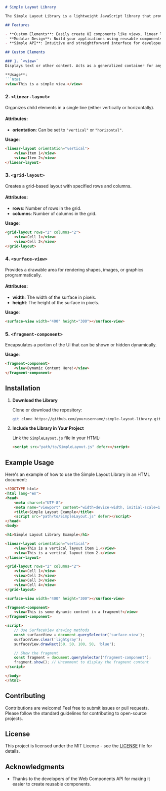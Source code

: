 

```markdown
# Simple Layout Library

The Simple Layout Library is a lightweight JavaScript library that provides custom HTML elements to create structured layouts easily. It leverages modern Web Components to encapsulate styles and behaviors, allowing for reusable UI components. 

## Features

- **Custom Elements**: Easily create UI components like views, linear layouts, grid layouts, surface views, and fragment components.
- **Modular Design**: Build your applications using reusable components for greater maintainability.
- **Simple API**: Intuitive and straightforward interface for developers.

## Custom Elements

### 1. `<view>`
Displays text or other content. Acts as a generalized container for any text.

**Usage**:
```html
<view>This is a simple view.</view>
```

### 2. `<linear-layout>`
Organizes child elements in a single line (either vertically or horizontally).

#### Attributes:
- **orientation**: Can be set to `"vertical"` or `"horizontal"`.

**Usage**:
```html
<linear-layout orientation="vertical">
    <view>Item 1</view>
    <view>Item 2</view>
</linear-layout>
```

### 3. `<grid-layout>`
Creates a grid-based layout with specified rows and columns.

#### Attributes:
- **rows**: Number of rows in the grid.
- **columns**: Number of columns in the grid.

**Usage**:
```html
<grid-layout rows="2" columns="2">
    <view>Cell 1</view>
    <view>Cell 2</view>
</grid-layout>
```

### 4. `<surface-view>`
Provides a drawable area for rendering shapes, images, or graphics programmatically.

#### Attributes:
- **width**: The width of the surface in pixels.
- **height**: The height of the surface in pixels.

**Usage**:
```html
<surface-view width="400" height="300"></surface-view>
```

### 5. `<fragment-component>`
Encapsulates a portion of the UI that can be shown or hidden dynamically.

**Usage**:
```html
<fragment-component>
    <view>Dynamic Content Here!</view>
</fragment-component>
```

## Installation

1. **Download the Library**

   Clone or download the repository:

   ```bash
   git clone https://github.com/yourusername/simple-layout-library.git
   ```

2. **Include the Library in Your Project**

   Link the `SimpleLayout.js` file in your HTML:

   ```html
   <script src="path/to/SimpleLayout.js" defer></script>
   ```

## Example Usage

Here's an example of how to use the Simple Layout Library in an HTML document:

```html
<!DOCTYPE html>
<html lang="en">
<head>
    <meta charset="UTF-8">
    <meta name="viewport" content="width=device-width, initial-scale=1.0">
    <title>Simple Layout Example</title>
    <script src="path/to/SimpleLayout.js" defer></script>
</head>
<body>

<h1>Simple Layout Library Example</h1>

<linear-layout orientation="vertical">
    <view>This is a vertical layout item 1.</view>
    <view>This is a vertical layout item 2.</view>
</linear-layout>

<grid-layout rows="2" columns="2">
    <view>Cell 1</view>
    <view>Cell 2</view>
    <view>Cell 3</view>
    <view>Cell 4</view>
</grid-layout>

<surface-view width="400" height="300"></surface-view>

<fragment-component>
    <view>This is some dynamic content in a fragment!</view>
</fragment-component>

<script>
    // Use SurfaceView drawing methods
    const surfaceView = document.querySelector('surface-view');
    surfaceView.clear('lightgray');
    surfaceView.drawRect(50, 50, 100, 50, 'blue');

    // Show the fragment
    const fragment = document.querySelector('fragment-component');
    fragment.show(); // Uncomment to display the fragment content
</script>

</body>
</html>
```

## Contributing

Contributions are welcome! Feel free to submit issues or pull requests. Please follow the standard guidelines for contributing to open-source projects.

## License

This project is licensed under the MIT License - see the [LICENSE](LICENSE) file for details.

## Acknowledgments

- Thanks to the developers of the Web Components API for making it easier to create reusable components.
